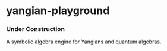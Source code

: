 # yangian-playground
### Under Construction
A symbolic algebra engine for Yangians and quantum algebras.

